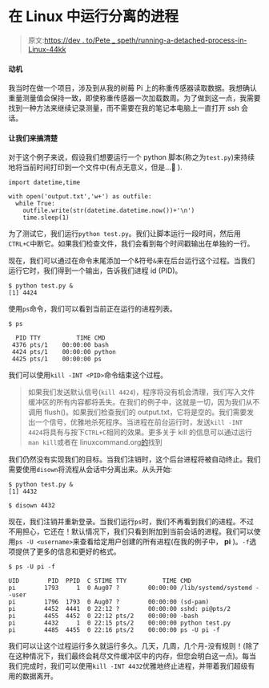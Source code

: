# 在 Linux 中运行分离的进程

> 原文:[https://dev . to/Pete _ speth/running-a-detached-process-in-Linux-44kk](https://dev.to/pete_speth/running-a-detached-process-in-linux-44kk)

#### [](#motivation)动机

我当时在做一个项目，涉及到从我的树莓 Pi 上的称重传感器读取数据。我想确认重量测量值会保持一致，即使称重传感器一次加载数周。为了做到这一点，我需要找到一种方法来继续记录测量，而不需要在我的笔记本电脑上一直打开 ssh 会话。

#### [](#lets-figure-it-out)让我们来搞清楚

对于这个例子来说，假设我们想要运行一个 python 脚本(称之为`test.py`)来持续地将当前时间打印到一个文件中(有点无意义，但是...🤷 ).

```
import datetime,time

with open('output.txt','w+') as outfile:
  while True:
    outfile.write(str(datetime.datetime.now())+'\n')
    time.sleep(1) 
```

为了测试它，我们运行`python test.py`。我们让脚本运行一段时间，然后用`CTRL+C`中断它。如果我们检查文件，我们会看到每个时间戳输出在单独的一行。

现在，我们可以通过在命令末尾添加一个&符号`&`来在后台运行这个过程。当我们运行它时，我们得到一个输出，告诉我们进程 id (PID)。

```
$ python test.py &
[1] 4424 
```

使用`ps`命令，我们可以看到当前正在运行的进程列表。

```
$ ps

  PID TTY          TIME CMD
 4376 pts/1    00:00:00 bash
 4424 pts/1    00:00:00 python
 4425 pts/1    00:00:00 ps 
```

我们可以使用`kill -INT <PID>`命令结束这个过程。

> 如果我们发送默认信号(`kill 4424`)，程序将没有机会清理，我们写入文件缓冲区的所有内容都将丢失。在我们的例子中，这就是一切，因为我们从不调用 flush()。如果我们检查我们的 output.txt，它将是空的。我们需要发出一个信号，优雅地杀死程序。当进程在前台运行时，发送`kill -INT 4424`将具有与按下`CTRL+C`相同的效果。更多关于 kill 的信息可以通过运行`man kill`或者在 linuxcommand.org[的](http://linuxcommand.org/lc3_man_pages/kill1.html)找到

我们仍然没有实现我们的目标。当我们注销时，这个后台进程将被自动终止。我们需要使用`disown`将流程从会话中分离出来。从头开始:

```
$ python test.py &
[1] 4432

$ disown 4432 
```

现在，我们注销并重新登录。当我们运行`ps`时，我们不再看到我们的进程。不过不用担心，它还在！默认情况下，我们只看到附加到当前会话的进程。我们可以使用`ps -U <username>`来查看给定用户创建的所有进程(在我的例子中， **pi** )。`-f`选项提供了更多的信息和更好的格式。

```
$ ps -U pi -f

UID        PID  PPID  C STIME TTY          TIME CMD
pi        1793     1  0 Aug07 ?        00:00:00 /lib/systemd/systemd --user
pi        1796  1793  0 Aug07 ?        00:00:00 (sd-pam)
pi        4452  4441  0 22:12 ?        00:00:00 sshd: pi@pts/2
pi        4455  4452  0 22:12 pts/2    00:00:00 -bash
pi        4432     1  0 22:15 pts/2    00:00:00 python test.py
pi        4485  4455  0 22:16 pts/2    00:00:00 ps -U pi -f 
```

我们可以让这个过程运行多久就运行多久。几天，几周，几个月-没有规则！(除了在这种情况下，我们最终会耗尽文件缓冲区中的内存，但您会明白这一点)。每当我们完成时，我们可以使用`kill -INT 4432`优雅地终止进程，并带着我们超级有用的数据离开。